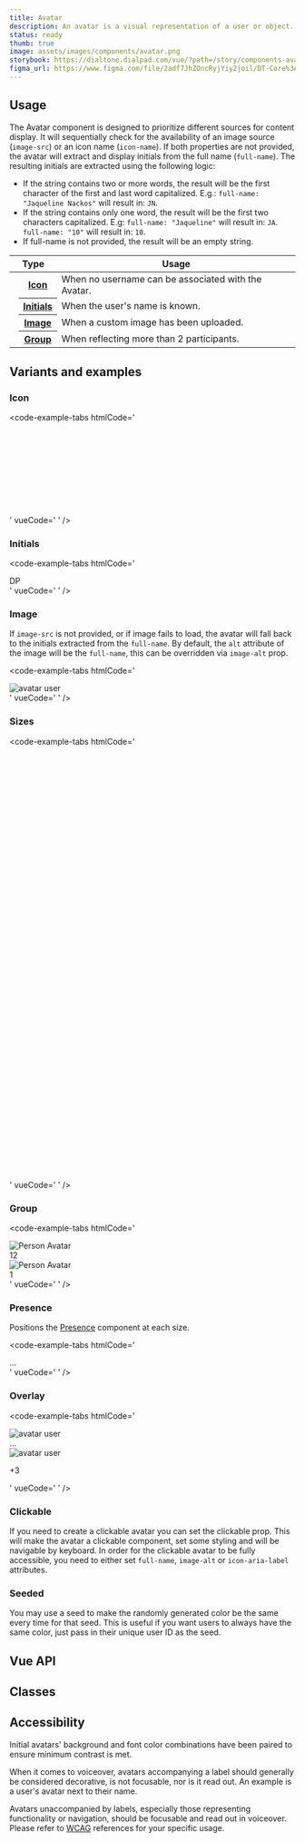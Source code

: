 ```yaml
---
title: Avatar
description: An avatar is a visual representation of a user or object.
status: ready
thumb: true
image: assets/images/components/avatar.png
storybook: https://dialtone.dialpad.com/vue/?path=/story/components-avatar--default
figma_url: https://www.figma.com/file/2adf7JhZOncRyjYiy2joil/DT-Core%3A-Components-7?node-id=8918%3A21289&viewport=137%2C605%2C0.46&t=xHutRjwo1o5zMTgT-11
---
```


<code-well-header>
    <div class="d-d-flex d-ai-center d-flow16">
        <dt-avatar size="lg" icon-name="user" icon-size="500" />
        <dt-avatar size="lg" full-name="dp" color="1000" presence="busy" />
        <dt-avatar size="lg" image-src="/assets/images/person.png" image-alt="avatar user" presence="active" />
    </div>
</code-well-header>

<!-- <component-combinator component-name="DtAvatar" /> -->

## Usage

The Avatar component is designed to prioritize different sources for content display. It will sequentially check for the availability of an image source (`image-src`) or an icon name (`icon-name`). If both properties are not provided, the avatar will extract and display initials from the full name (`full-name`). The resulting initials are extracted using the following logic:

* If the string contains two or more words, the result will be the first character of the first and last word capitalized. E.g.:
`full-name: "Jaqueline Nackos"` will result in: `JN`.
* If the string contains only one word, the result will be the first two characters capitalized. E.g:
`full-name: "Jaqueline"` will result in: `JA`.
`full-name: "10"` will result in: `10`.
* If full-name is not provided, the result will be an empty string.

<table class="d-table dialtone-doc-table d-mb16">
    <colgroup>
        <col class="d-w64">
        <col>
        <col>
        <col>
    </colgroup>
    <thead>
        <tr>
            <th colspan="2">Type</th>
            <th>Usage</th>
        </tr>
    </thead>
    <tbody>
        <tr>
            <td>
                <dt-avatar icon-name="user" icon-size="400" />
            </td>
            <th class="d-ta-left"><a class="d-link" href="#icon">Icon</a></th>
            <td>When no username can be associated with the Avatar.</td>
        </tr>
        <tr>
            <td>
                <dt-avatar full-name="DP" color="1600" />
            </td>
            <th class="d-ta-left"><a class="d-link" href="#initials">Initials</a></th>
            <td>When the user's name is known.</td>
        </tr>
        <tr>
            <td>
                <dt-avatar image-alt="user avatar" image-src="/assets/images/person.png" />
            </td>
            <th class="d-ta-left"><a class="d-link" href="#image">Image</a></th>
            <td>When a custom image has been uploaded.</td>
        </tr>
        <tr>
            <td>
                <dt-avatar image-src="/assets/images/person.png" image-alt="person avatar" :group="3" />
            </td>
            <th class="d-ta-left"><a class="d-link" href="#group">Group</a></th>
            <td>When reflecting more than 2 participants.</td>
        </tr>
    </tbody>
</table>

## Variants and examples

### Icon

<code-well-header>
    <dt-avatar icon-name="user" icon-size="300" />
</code-well-header>

<code-example-tabs
htmlCode='
<div class="d-avatar d-avatar--{$size}">
  <div class="d-avatar__canvas">
    <span class="d-avatar__icon">
      <svg>...</svg>
    </span>
  </div>
</div>'
vueCode='
<dt-avatar
  icon-name="person"
/>
'
/>

### Initials

<code-well-header>
    <dt-stack direction="row" gap="500" class="d-wmx50p d-fw-wrap">
      <dt-avatar v-for="color in colors" :color="color" full-name="DP" />
    </dt-stack>
</code-well-header>

<code-example-tabs
htmlCode='
<div class="d-avatar d-avatar--{$size} d-avatar--{$color}">
  <div class="d-avatar__canvas">
    <span class="d-avatar__initials">DP</span>
  </div>
</div>
'
vueCode='
<!-- colors 100 to 1800 are valid -->
<dt-avatar
  full-name="DP"
  color="100"
/>
'
/>

### Image

If `image-src` is not provided, or if image fails to load, the avatar will fall back to the initials extracted from the `full-name`. By default, the `alt` attribute of the image will be the `full-name`, this can be overridden via `image-alt` prop.

<code-well-header>
  <dt-avatar image-src="/assets/images/person.png" image-alt="avatar user" />
</code-well-header>

<code-example-tabs
htmlCode='
<div class="d-avatar d-avatar--{$size}">
  <div class="d-avatar__canvas">
    <img class="d-avatar__image" src="/path/to/image" alt="avatar user" />
  </div>
</div>
'
vueCode='
<dt-avatar image-src="/assets/images/person.png" image-alt="avatar user" />
'
/>

### Sizes

<code-well-header>
    <div class="d-d-inline-flex d-ai-center d-flow8">
        <dt-avatar v-for="size in sizes" :size="size" icon-name="user" />
    </div>
</code-well-header>

<code-example-tabs
htmlCode='
<div class="d-avatar d-avatar--xs">
  <div class="d-avatar__canvas">
    <svg>...</svg>
  </div>
</div>
<div class="d-avatar d-avatar--sm">
  <div class="d-avatar__canvas">
    <svg>...</svg>
  </div>
</div>
<div class="d-avatar d-avatar--md">
  <div class="d-avatar__canvas">
    <svg>...</svg>
  </div>
</div>
<div class="d-avatar d-avatar--lg">
  <div class="d-avatar__canvas">
    <svg>...</svg>
  </div>
</div>
<div class="d-avatar d-avatar--xl">
  <div class="d-avatar__canvas">
    <svg>...</svg>
  </div>
</div>
'
vueCode='
<dt-avatar size="xs" icon-name="user" />
<dt-avatar size="sm" icon-name="user" />
<dt-avatar size="md" icon-name="user" />
<dt-avatar size="lg" icon-name="user" />
<dt-avatar size="xl" icon-name="user" />
'
/>

### Group

<code-well-header>
    <div class="d-d-inline-flex d-ai-center d-flow8">
        <dt-avatar :group="11" image-src="/assets/images/person.png" image-alt="Person Avatar" />
        <dt-avatar :group="3" image-src="/assets/images/person.png" image-alt="Person Avatar" />
    </div>
</code-well-header>

<code-example-tabs
htmlCode='
<div class="d-avatar d-avatar--group">
  <div class="d-avatar__canvas">
    <img class="d-avatar__image" src="/assets/images/person.png" alt="Person Avatar"/>
  </div>
  <span class="d-avatar__count"><span class="d-avatar__count-number">12</span></span>
</div>
<div class="d-avatar d-avatar--group">
  <div class="d-avatar__canvas">
    <img class="d-avatar__image" src="/assets/images/person.png" alt="Person Avatar"/>
  </div>
  <span class="d-avatar__count"><span class="d-avatar__count-number">1</span></span>
</div>
'
vueCode='
<dt-avatar :group="11" image-src="/assets/images/person.png" image-alt="Person Avatar" />
<dt-avatar :group="3" image-src="/assets/images/person.png" image-alt="Person Avatar" />
'
/>

### Presence

Positions the [Presence](components/presence.html) component at each size.

<code-well-header>
    <div class="d-d-inline-flex d-ai-center d-flow8">
        <dt-avatar size="xs" presence="active" image-src="/assets/images/person.png" image-alt="Person Avatar" />
        <dt-avatar size="sm" presence="away" image-src="/assets/images/person.png" image-alt="Person Avatar" />
        <dt-avatar size="md" presence="busy" image-src="/assets/images/person.png" image-alt="Person Avatar" />
        <dt-avatar size="lg" presence="offline" image-src="/assets/images/person.png" image-alt="Person Avatar" />
        <dt-avatar size="xl" image-src="/assets/images/person.png" image-alt="Person Avatar" />
    </div>
    <div class="d-d-inline-flex d-ai-center d-flow8">
        <dt-avatar size="xs" presence="active" color="1200" />
        <dt-avatar size="sm" presence="away" color="500" full-name="W" />
        <dt-avatar size="md" presence="busy" color="800" full-name="FR" />
        <dt-avatar size="lg" presence="offline" color="1200" full-name="JH" />
        <dt-avatar size="xl" color="1500" full-name="AE" />
    </div>
</code-well-header>

<code-example-tabs
htmlCode='
<div class="d-avatar d-avatar--{$size)">
  <div class="d-avatar__canvas">
    ...
  </div>
  <div class="d-avatar__presence">
    <div class="d-presence d-avatar__presence d-avatar__presence--md"><!---->
      <div class="d-presence__inner d-presence__inner--{$status}" />
    </div>
  </div>
</div>
'
vueCode='
<dt-avatar size="xs" presence="active" image-src="/assets/images/person.png" image-alt="Person Avatar" />
<dt-avatar size="sm" presence="away" image-src="/assets/images/person.png" image-alt="Person Avatar" />
<dt-avatar size="md" presence="busy" image-src="/assets/images/person.png" image-alt="Person Avatar" />
<dt-avatar size="lg" presence="offline" image-src="/assets/images/person.png" image-alt="Person Avatar" />
<dt-avatar size="xl" image-src="/assets/images/person.png" image-alt="Person Avatar" />
<dt-avatar size="xs" presence="active" color="1200" />
<dt-avatar size="sm" presence="away" color="500" full-name="W" />
<dt-avatar size="md" presence="busy" color="800" full-name="FR" />
<dt-avatar size="lg" presence="offline" color="1200" full-name="JH" />
<dt-avatar size="xl" color="1500" full-name="AE" />
'
/>

### Overlay

<code-well-header>
  <div class="d-d-flex d-ai-center d-flow16">
    <dt-avatar size="lg" image-src="/assets/images/person.png" image-alt="avatar user" overlay-icon="hear" />
    <dt-avatar size="lg" image-src="/assets/images/person.png" image-alt="avatar user" overlay-text="+3" />
  </div>
</code-well-header>

<code-example-tabs
htmlCode='
<div class="d-avatar d-avatar--lg">
  <div class="d-avatar__canvas">
    <img class="d-avatar__image" src="/path/to/image" alt="avatar user" />
  </div>
  <div class="d-avatar__overlay">...</div>
</div>
<div class="d-avatar d-avatar--lg">
  <div class="d-avatar__canvas">
    <img class="d-avatar__image" src="/path/to/image" alt="avatar user" />
  </div>
  <div class="d-avatar__overlay">
    <p class="d-avatar__overlay-text">+3</p>
  </div>
</div>'
vueCode='
<dt-avatar size="lg" image-src="/assets/images/person.png" image-alt="avatar user" overlay-icon="hear" />
<dt-avatar size="lg" image-src="/assets/images/person.png" image-alt="avatar user" overlay-text="+3" />
'
/>

### Clickable

If you need to create a clickable avatar you can set the clickable prop. This will make the avatar a clickable component, set some styling and will be navigable by keyboard. In order for the clickable avatar to be fully accessible, you need to either set `full-name`, `image-alt` or `icon-aria-label` attributes.

<code-well-header>
  <div class="d-d-flex d-ai-center d-flow16">
    <dt-avatar icon-name="user" clickable icon-aria-label="user" ref="example-clickable" />
  </div>
</code-well-header>

<code-example-tabs
:getComponentRef="() => $refs['example-clickable']"
vueCode='
<dt-avatar icon-name="user" clickable icon-aria-label="user" />
'
/>

### Seeded

You may use a seed to make the randomly generated color be the same every time for that seed. This is useful if you want users to always have the same color, just pass in their unique user ID as the seed.

<code-well-header>
  <div class="d-d-flex d-ai-center d-flow16">
    <dt-avatar full-name="Jaqueline Nackos" seed="X5G3D7D3DS3WL7" ref="example-seeded" />
  </div>
</code-well-header>

<code-example-tabs
:getComponentRef="() => $refs['example-seeded']"
vueCode='
<dt-avatar full-name="Jaqueline Nackos" seed="X5G3D7D3DS3WL7" />
'
/>

## Vue API

<component-vue-api component-name="avatar" />

## Classes

<component-class-table component-name="avatar"></component-class-table>

## Accessibility

Initial avatars' background and font color combinations have been paired to ensure minimum contrast is met.

When it comes to voiceover, avatars accompanying a label should generally be considered decorative,
is not focusable, nor is it read out. An example is a user's avatar next to their name.

Avatars unaccompanied by labels, especially those representing functionality or navigation, should be focusable and
read out in voiceover. Please refer
to [WCAG](https://www.w3.org/WAI/tutorials/images/decorative) references for
your specific usage.

<script setup>
const colors = ['100', '200', '300', '400', '500', '600', '700', '800', '900', '1000', '1100', '1200', '1300', '1400', '1500', '1600', '1700', '1800'];
const sizes = ['xs', 'sm', 'md', 'lg', 'xl'];
</script>
